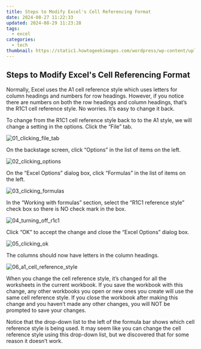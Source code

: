 ```yaml
---
title: Steps to Modify Excel's Cell Referencing Format
date: 2024-08-27 11:22:33
updated: 2024-08-29 11:23:28
tags:
  - excel
categories:
  - tech
thumbnail: https://static1.howtogeekimages.com/wordpress/wp-content/uploads/2015/08/00_lead_image_r1c1_to_a1.png
---
```


## Steps to Modify Excel's Cell Referencing Format

Normally, Excel uses the A1 cell reference style which uses letters for column headings and numbers for row headings. However, if you notice there are numbers on both the row headings and column headings, that’s the R1C1 cell reference style. No worries. It’s easy to change it back.

 To change from the R1C1 cell reference style back to to the A1 style, we will change a setting in the options. Click the “File” tab.

![01_clicking_file_tab](https://static1.howtogeekimages.com/wordpress/wp-content/uploads/2015/08/01_clicking_file_tab2.png) 

 On the backstage screen, click “Options” in the list of items on the left.

![02_clicking_options](https://static1.howtogeekimages.com/wordpress/wp-content/uploads/2015/08/02_clicking_options1.png) 

 On the “Excel Options” dialog box, click “Formulas” in the list of items on the left.

![03_clicking_formulas](https://static1.howtogeekimages.com/wordpress/wp-content/uploads/2015/08/03_clicking_formulas.png) 

 In the “Working with formulas” section, select the “R1C1 reference style” check box so there is NO check mark in the box.

![04_turning_off_r1c1](https://static1.howtogeekimages.com/wordpress/wp-content/uploads/2015/08/04_turning_off_r1c1.png) 

 Click “OK” to accept the change and close the “Excel Options” dialog box.

![05_clicking_ok](https://static1.howtogeekimages.com/wordpress/wp-content/uploads/2015/08/05_clicking_ok1.png) 

 The columns should now have letters in the column headings.

![06_a1_cell_reference_style](https://static1.howtogeekimages.com/wordpress/wp-content/uploads/2015/08/06_a1_cell_reference_style.png) 

 When you change the cell reference style, it’s changed for all the worksheets in the current workbook. If you save the workbook with this change, any other workbooks you open or new ones you create will use the same cell reference style. If you close the workbook after making this change and you haven’t made any other changes, you will NOT be prompted to save your changes.

 Notice that the drop-down list to the left of the formula bar shows which cell reference style is being used. It may seem like you can change the cell reference style using this drop-down list, but we discovered that for some reason it doesn’t work.

<ins class="adsbygoogle"
     style="display:block"
     data-ad-format="autorelaxed"
     data-ad-client="ca-pub-7571918770474297"
     data-ad-slot="1223367746"></ins>



<ins class="adsbygoogle"
     style="display:block"
     data-ad-client="ca-pub-7571918770474297"
     data-ad-slot="8358498916"
     data-ad-format="auto"
     data-full-width-responsive="true"></ins>
